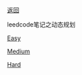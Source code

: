 [返回](doc/leedcode题解/README.md)

leedcode笔记之动态规划

[Easy](doc/leedcode题解/动态规划/easy/README.md)

[Medium](doc/leedcode题解/动态规划/medium/README.md)

[Hard](doc/leedcode题解/动态规划/hard/README.md)



